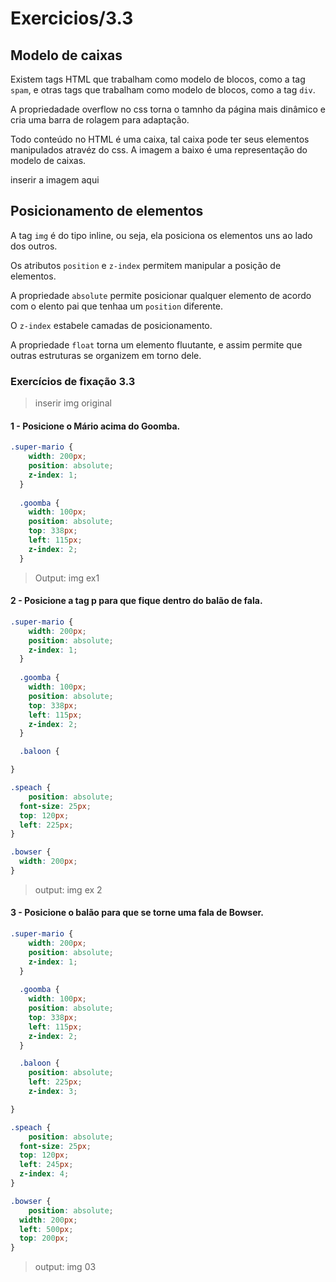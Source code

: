 # Exercicios/3.3 

## Modelo de caixas

Existem tags HTML que trabalham como modelo de blocos, como a tag `spam`, e otras tags que trabalham como modelo de blocos, como a tag `div`.

A propriedadade overflow no css torna o tamnho da página mais dinâmico e cria uma barra de rolagem para adaptação.

Todo conteúdo no HTML é uma caixa, tal caixa pode ter seus elementos manipulados atravéz do css. A imagem a baixo é uma representação do modelo de caixas.

inserir a imagem aqui

## Posicionamento de elementos

A tag `img` é do tipo inline, ou seja, ela posiciona os elementos uns ao lado dos outros.

Os atributos `position` e `z-index` permitem manipular a posição de elementos.

A propriedade `absolute` permite posicionar qualquer elemento de acordo com o elento pai que tenhaa um `position` diferente.

O `z-index` estabele camadas de posicionamento.

A propriedade `float` torna um elemento fluutante, e assim permite que outras estruturas se organizem em torno dele.

### Exercícios de fixação 3.3

> inserir img original

#### 1 - Posicione o Mário acima do Goomba.

~~~css
.super-mario {
    width: 200px;
    position: absolute;
    z-index: 1;
  }
  
  .goomba {
    width: 100px;
    position: absolute;
    top: 338px;
    left: 115px;
    z-index: 2;
  }

~~~
> Output:
> img ex1

#### 2 - Posicione a tag p para que fique dentro do balão de fala.

~~~css
.super-mario {
    width: 200px;
    position: absolute;
    z-index: 1;
  }
  
  .goomba {
    width: 100px;
    position: absolute;
    top: 338px;
    left: 115px;
    z-index: 2;
  }

  .baloon {

}

.speach {
    position: absolute;
  font-size: 25px;
  top: 120px;
  left: 225px;
}

.bowser {
  width: 200px;
}
~~~
> output:
> img ex 2

#### 3 - Posicione o balão para que se torne uma fala de Bowser.

~~~css
.super-mario {
    width: 200px;
    position: absolute;
    z-index: 1;
  }
  
  .goomba {
    width: 100px;
    position: absolute;
    top: 338px;
    left: 115px;
    z-index: 2;
  }

  .baloon {
    position: absolute;
    left: 225px;
    z-index: 3;

}

.speach {
    position: absolute;
  font-size: 25px;
  top: 120px;
  left: 245px;
  z-index: 4;
}

.bowser {
    position: absolute;
  width: 200px;
  left: 500px;
  top: 200px;
}
~~~
> output:
> img 03


